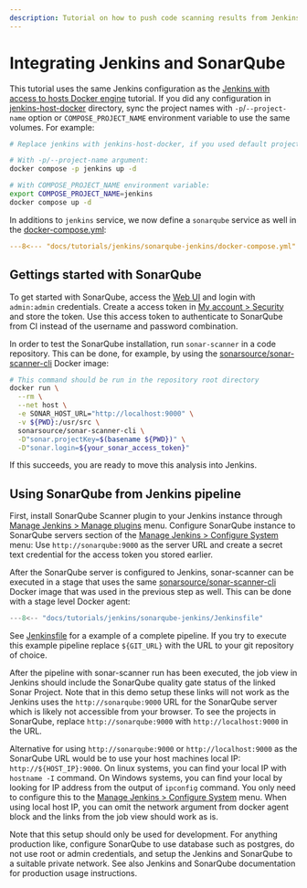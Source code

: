 ```yaml
---
description: Tutorial on how to push code scanning results from Jenkins pipeline to SonarQube and how to display SonarQube data in Jenkins.
---
```


# Integrating Jenkins and SonarQube

This tutorial uses the same Jenkins configuration as the [Jenkins with access to hosts Docker engine](../jenkins-host-docker/) tutorial. If you did any configuration in [jenkins-host-docker](../jenkins-host-docker/) directory, sync the project names with `-p`/`--project-name` option or `COMPOSE_PROJECT_NAME` environment variable to use the same volumes. For example:

```sh
# Replace jenkins with jenkins-host-docker, if you used default project name in jenkins-host-docker directory.

# With -p/--project-name argument:
docker compose -p jenkins up -d

# With COMPOSE_PROJECT_NAME environment variable:
export COMPOSE_PROJECT_NAME=jenkins
docker compose up -d
```

In additions to `jenkins` service, we now define a `sonarqube` service as well in the [docker-compose.yml](./docker-compose.yml):

```yaml title="docker-compose.yml"
---8<--- "docs/tutorials/jenkins/sonarqube-jenkins/docker-compose.yml"
```

## Gettings started with SonarQube

To get started with SonarQube, access the [Web UI](http://localhost:9000) and login with `admin:admin` credentials. Create a access token in [My account > Security](http://localhost:9000/account/security/) and store the token. Use this access token to authenticate to SonarQube from CI instead of the username and password combination.

In order to test the SonarQube installation, run `sonar-scanner` in a code repository. This can be done, for example, by using the [sonarsource/sonar-scanner-cli](https://hub.docker.com/r/sonarsource/sonar-scanner-cli) Docker image:

```bash
# This command should be run in the repository root directory
docker run \
  --rm \
  --net host \
  -e SONAR_HOST_URL="http://localhost:9000" \
  -v ${PWD}:/usr/src \
  sonarsource/sonar-scanner-cli \
  -D"sonar.projectKey=$(basename ${PWD})" \
  -D"sonar.login=${your_sonar_access_token}"
```

If this succeeds, you are ready to move this analysis into Jenkins.

## Using SonarQube from Jenkins pipeline

First, install SonarQube Scanner plugin to your Jenkins instance through [Manage Jenkins > Manage plugins](http://localhost:8080/pluginManager/available) menu. Configure SonarQube instance to SonarQube servers section of the [Manage Jenkins > Configure System](http://localhost:8080/configure) menu: Use `http://sonarqube:9000` as the server URL and create a secret text credential for the access token you stored earlier.

After the SonarQube server is configured to Jenkins, sonar-scanner can be executed in a stage that uses the same [sonarsource/sonar-scanner-cli](https://hub.docker.com/r/sonarsource/sonar-scanner-cli) Docker image that was used in the previous step as well. This can be done with a stage level Docker agent:

```Groovy title="Jenkinsfile"
---8<-- "docs/tutorials/jenkins/sonarqube-jenkins/Jenkinsfile"
```

See [Jenkinsfile](./Jenkinsfile) for a example of a complete pipeline. If you try to execute this example pipeline replace `${GIT_URL}` with the URL to your git repository of choice.

After the pipeline with sonar-scanner run has been executed, the job view in Jenkins should include the SonarQube quality gate status of the linked Sonar Project. Note that in this demo setup these links will not work as the Jenkins uses the `http://sonarqube:9000` URL for the SonarQube server which is likely not accessible from your browser. To see the projects in SonarQube, replace `http://sonarqube:9000` with `http://localhost:9000` in the URL.

Alternative for using `http://sonarqube:9000` or `http://localhost:9000` as the SonarQube URL would be to use your host machines local IP: `http://${HOST_IP}:9000`. On linux systems, you can find your local IP with `hostname -I` command. On Windows systems, you can find your local by looking for IP address from the output of `ipconfig` command. You only need to configure this to the [Manage Jenkins > Configure System](http://localhost:8080/configure) menu. When using local host IP, you can omit the network argument from docker agent block and the links from the job view should work as is.

Note that this setup should only be used for development. For anything production like, configure SonarQube to use database such as postgres, do not use root or admin credentials, and setup the Jenkins and SonarQube to a suitable private network. See also Jenkins and SonarQube documentation for production usage instructions.
